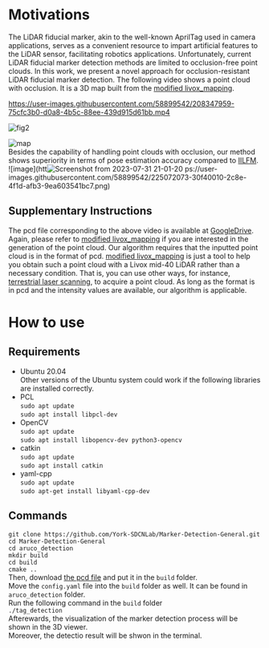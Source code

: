 # Motivations

The LiDAR fiducial marker, akin to the well-known AprilTag used in camera applications, serves as a convenient resource to impart artificial features to the LiDAR sensor, facilitating robotics applications. Unfortunately, current LiDAR fiducial marker detection methods are limited to occlusion-free point clouds. In this work, we present a novel approach for occlusion-resistant LiDAR fiducial marker detection. The following video shows a point cloud with occlusion. It is a 3D map built from the [modified livox_mapping](https://github.com/York-SDCNLab/Modified_livox_mapping).

https://user-images.githubusercontent.com/58899542/208347959-75cfc3b0-d0a8-4b5c-88ee-439d915d61bb.mp4

![fig2](https://user-images.githubusercontent.com/58899542/208348146-82e93a1e-757a-4ea0-962f-7ffd3358bc39.png)

![map](https://user-images.githubusercontent.com/58899542/208348093-d83933a1-097c-4a9b-ae4f-bea9daf40377.png)<br>
Besides the capability of handling point clouds with occlusion, our method shows superiority in terms of pose estimation accuracy compared to [IILFM](https://github.com/York-SDCNLab/IILFM).
![image](htt![Screenshot from 2023-07-31 21-01-20](https://github.com/York-SDCNLab/Marker-Detection-General/assets/58899542/fe631f68-3c31-4151-bd50-770c1774f341)
ps://user-images.githubusercontent.com/58899542/225072073-30f40010-2c8e-4f1d-afb3-9ea603541bc7.png)


## Supplementary Instructions
The pcd file corresponding to the above video is available at [GoogleDrive](https://drive.google.com/file/d/1Ky2VkhjBpM8Guu6jKD_OapUoRiTiqcfk/view?usp=sharing). Again, please refer to [modified livox_mapping](https://github.com/York-SDCNLab/Modified_livox_mapping) if you are interested in the generation of the point cloud. Our algorithm requires that the inputted point cloud is in the format of pcd. [modified livox_mapping](https://github.com/York-SDCNLab/Modified_livox_mapping) is just a tool to help you obtain such a point cloud with a Livox mid-40 LiDAR rather than a necessary condition. That is, you can use other ways, for instance, [terrestrial laser scanning](https://www.youtube.com/watch?v=4-Cxoyb9N_c&t=291s), to acquire a point cloud. As long as the format is in pcd and the intensity values are available, our algorithm is applicable.


# How to use
## Requirements
* Ubuntu 20.04 <br>
Other versions of the Ubuntu system could work if the following libraries are installed correctly.<br>
* PCL <br>
``sudo apt update``<br>
``sudo apt install libpcl-dev``<br>
* OpenCV <br>
``sudo apt update``<br>
``sudo apt install libopencv-dev python3-opencv``<br>
* catkin<br>
``sudo apt update``<br>
``sudo apt install catkin``<br>
* yaml-cpp <br>
``sudo apt update``<br>
``sudo apt-get install libyaml-cpp-dev``<br>

## Commands
```git clone https://github.com/York-SDCNLab/Marker-Detection-General.git```<br>
```cd Marker-Detection-General```<br>
```cd aruco_detection```<br>
```mkdir build```<br>
```cd build```<br>
```cmake ..```<br>
Then, download [the pcd file](https://drive.google.com/file/d/1Ky2VkhjBpM8Guu6jKD_OapUoRiTiqcfk/view?usp=sharing) and put it in the ```build``` folder. <br>
Move the ```config.yaml``` file into the ```build``` folder as well. It can be found in ```aruco_detection``` folder.<br>
Run the following command in the ```build``` folder<br>
```./tag_detection```<br>
Afterewards, the visualization of the marker detection process will be shown in the 3D viewer.<br>
Moreover, the detectio result will be shwon in the terminal.<br>








